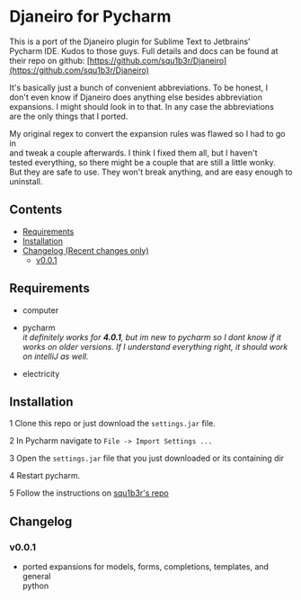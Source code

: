 # **Djaneiro for Pycharm** #

This is a port of the Djaneiro plugin for Sublime Text to Jetbrains'  
Pycharm IDE.  Kudos to those guys.  Full details and docs can be found at  
their repo on github: [https://github.com/squ1b3r/Djaneiro](https://github.com/squ1b3r/Djaneiro)

It's basically just a bunch of convenient abbreviations.  To be honest, I  
don't even know if Djaneiro does anything else besides abbreviation  
expansions.  I might should look in to that. In any case the abbreviations  
are the only things that I ported.

My original regex to convert the expansion rules was flawed so I had to go in  
and tweak a couple afterwards.  I think I fixed them all, but I haven't  
tested everything, so there might be a couple that are still a little wonky.  
But they are safe to use.  They won't break anything, and are easy enough to  
uninstall.

## Contents

* [Requirements](#requirements)
* [Installation](#installation)
* [Changelog (Recent changes only)](#changelog)
  * [v0.0.1](#v001)

## Requirements ##

* computer

* pycharm  
  *it definitely works for **4.0.1**, but im new to pycharm so I dont know if it  
  works on older versions.  If I understand everything right, it should work  
  on intelliJ as well.*

* electricity

## Installation ##

1 Clone this repo or just download the `settings.jar` file.

2 In Pycharm navigate to `File -> Import Settings ...`

3 Open the `settings.jar` file that you just downloaded or its containing dir 

4 Restart pycharm.

5 Follow the instructions on [squ1b3r's repo](https://github.com/squ1b3r/Djaneiro)

## Changelog

### v0.0.1

* ported expansions for models, forms, completions, templates, and general  
python

